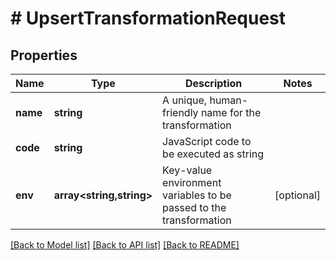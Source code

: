 # # UpsertTransformationRequest

## Properties

Name | Type | Description | Notes
------------ | ------------- | ------------- | -------------
**name** | **string** | A unique, human-friendly name for the transformation |
**code** | **string** | JavaScript code to be executed as string |
**env** | **array<string,string>** | Key-value environment variables to be passed to the transformation | [optional]

[[Back to Model list]](../../README.md#models) [[Back to API list]](../../README.md#endpoints) [[Back to README]](../../README.md)
